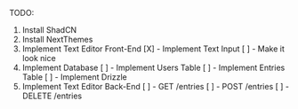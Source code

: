 TODO: 

1) Install ShadCN
2) Install NextThemes
3) Implement Text Editor Front-End
    [X] - Implement Text Input
    [ ] - Make it look nice
4) Implement Database
    [ ] - Implement Users Table
    [ ] - Implement Entries Table
    [ ] - Implement Drizzle
5) Implement Text Editor Back-End
    [ ] - GET /entries
    [ ] - POST /entries
    [ ] - DELETE /entries
